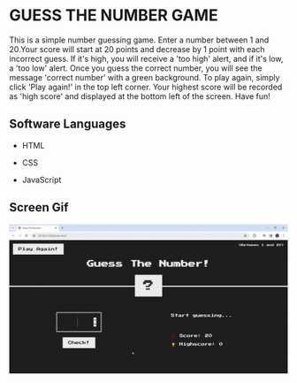 <h1>GUESS THE NUMBER GAME</h1>

This is a simple number guessing game. Enter a number between 1 and 20.Your score will start at 20 points and decrease by 1 point with each incorrect guess. If it's high, you will receive a 'too high' alert, and if it's low, a 'too low' alert. Once you guess the correct number, you will see the message 'correct number' with a green background. To play again, simply click 'Play again!' in the top left corner. Your highest score will be recorded as 'high score' and displayed at the bottom left of the screen. Have fun!

<h2> Software Languages </h2>

- HTML

- CSS

- JavaScript

<h2> Screen Gif </h2>

![](ginum.gif)